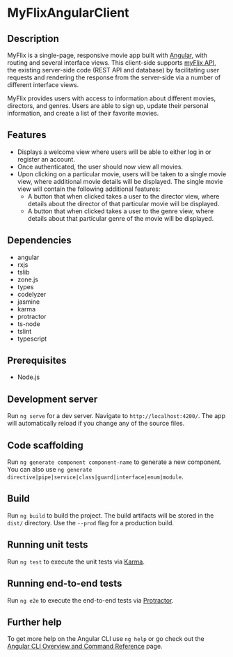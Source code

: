 # MyFlixAngularClient

## Description

MyFlix is a single-page, responsive movie app built with [Angular](https://github.com/angular), with routing and several
interface views. This client-side supports [myFlix API](https://github.com/cmr927/myFlix), the existing server-side code (REST API and database) by facilitating user requests and rendering the response from the server-side via a number of different interface views. 

MyFlix provides users with access to information about different movies, directors, and genres. Users are able to sign up, update their personal information, and create a list of their favorite movies.

## Features

- Displays a welcome view where users will be able to either log in or register an
account.
- Once authenticated, the user should now view all movies.
- Upon clicking on a particular movie, users will be taken to a single movie view, where
additional movie details will be displayed. The single movie view will contain the following
additional features:
    - A button that when clicked takes a user to the director view, where details about the
director of that particular movie will be displayed.
    - A button that when clicked takes a user to the genre view, where details about that
particular genre of the movie will be displayed.

## Dependencies
- angular
- rxjs
- tslib
- zone.js
- types
- codelyzer
- jasmine
- karma
- protractor
- ts-node
- tslint
- typescript

## Prerequisites
- Node.js

## Development server

Run `ng serve` for a dev server. Navigate to `http://localhost:4200/`. The app will automatically reload if you change any of the source files.

## Code scaffolding

Run `ng generate component component-name` to generate a new component. You can also use `ng generate directive|pipe|service|class|guard|interface|enum|module`.

## Build

Run `ng build` to build the project. The build artifacts will be stored in the `dist/` directory. Use the `--prod` flag for a production build.

## Running unit tests

Run `ng test` to execute the unit tests via [Karma](https://karma-runner.github.io).

## Running end-to-end tests

Run `ng e2e` to execute the end-to-end tests via [Protractor](http://www.protractortest.org/).

## Further help

To get more help on the Angular CLI use `ng help` or go check out the [Angular CLI Overview and Command Reference](https://angular.io/cli) page.
